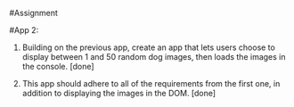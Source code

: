 #Assignment

#App 2:

<!-- 1. Create an app that lets users choose to display between 1 and 50 random dog images, then prints the results to the console. [done]

2. The app should feature a form with a required input where users indicate the number of images to retrieve, and the input should default to 3. [done]

3. Use the endpoint described in the "DISPLAY MULTIPLE RANDOM IMAGES FROM ALL DOGS COLLECTION" section of this page of the DogAPI docs.[done] -->

1. Building on the previous app, create an app that lets users choose to display between 1 and 50 random dog images, then loads the images in the console. [done]

2. This app should adhere to all of the requirements from the first one, in addition to displaying the images in the DOM. [done]